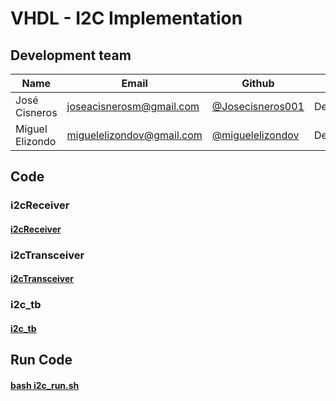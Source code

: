 # VHDL - I2C Implementation 

## Development team

| Name | Email | Github | Role |
| ---- | ----- | ------ | ---- |
| José Cisneros	 | [joseacisnerosm@gmail.com](mailto:joseacisnerosm@gmail.com) | [@Josecisneros001](https://github.com/Josecisneros001) | Developer |
| Miguel Elizondo | [miguelelizondov@gmail.com](mailto:miguelelizondov@gmail.com) | [@miguelelizondov](https://github.com/miguelelizondov) | Developer |

## Code 
### i2cReceiver 
#### [i2cReceiver](i2cReceiver.vhdl)
### i2cTransceiver
#### [i2cTransceiver](i2cTransceiver.vhdl)
### i2c_tb
#### [i2c_tb](i2c_tb.vhdl)

## Run Code
#### [bash i2c_run.sh](i2c_run.sh)
